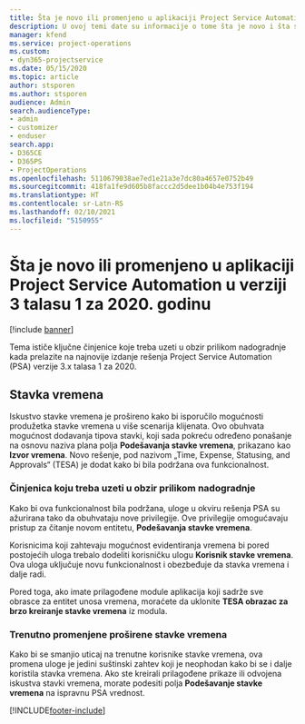 ```yaml
---
title: Šta je novo ili promenjeno u aplikaciji Project Service Automation u verziji 3.x talasu 1 za 2020. godinu
description: U ovoj temi date su informacije o tome šta je novo i šta se promenilo u rešenju Project Service Automation u verziji 3 talasu 1 za 2020.
manager: kfend
ms.service: project-operations
ms.custom:
- dyn365-projectservice
ms.date: 05/15/2020
ms.topic: article
author: stsporen
ms.author: stsporen
audience: Admin
search.audienceType:
- admin
- customizer
- enduser
search.app:
- D365CE
- D365PS
- ProjectOperations
ms.openlocfilehash: 5110679038ae7ed1e21a3e7dc80a4657e0752b49
ms.sourcegitcommit: 418fa1fe9d605b8faccc2d5dee1b04b4e753f194
ms.translationtype: HT
ms.contentlocale: sr-Latn-RS
ms.lasthandoff: 02/10/2021
ms.locfileid: "5150955"
---
```

# <a name="whats-new-or-changed-in-project-service-automation-version-3-wave-1-2020"></a>Šta je novo ili promenjeno u aplikaciji Project Service Automation u verziji 3 talasu 1 za 2020. godinu

[!include [banner](../includes/psa-now-project-operations.md)]

Tema ističe ključne činjenice koje treba uzeti u obzir prilikom nadogradnje kada prelazite na najnovije izdanje rešenja Project Service Automation (PSA) verzije 3.x talasa 1 za 2020.

## <a name="time-entry"></a>Stavka vremena
Iskustvo stavke vremena je prošireno kako bi isporučilo mogućnosti produžetka stavke vremena u više scenarija klijenata. Ovo obuhvata mogućnost dodavanja tipova stavki, koji sada pokreću određeno ponašanje na osnovu naziva plana polja **Podešavanja stavke vremena**, prikazano kao **Izvor vremena**. Novo rešenje, pod nazivom „Time, Expense, Statusing, and Approvals“ (TESA) je dodat kako bi bila podržana ova funkcionalnost.

### <a name="upgrade-consideration"></a>Činjenica koju treba uzeti u obzir prilikom nadogradnje
Kako bi ova funkcionalnost bila podržana, uloge u okviru rešenja PSA su ažurirana tako da obuhvataju nove privilegije. Ove privilegije omogućavaju pristup za čitanje novom entitetu, **Podešavanja stavke vremena**.

Korisnicima koji zahtevaju mogućnost evidentiranja vremena bi pored postojećih uloga trebalo dodeliti korisničku ulogu **Korisnik stavke vremena**. Ova uloga uključuje novu funkcionalnost i obezbeđuje da stavka vremena i dalje radi.

Pored toga, ako imate prilagođene module aplikacija koji sadrže sve obrasce za entitet unosa vremena, moraćete da uklonite **TESA obrazac za brzo kreiranje stavke vremena** iz modula.

### <a name="currently-extended-time-entry-changes"></a>Trenutno promenjene proširene stavke vremena
Kako bi se smanjio uticaj na trenutne korisnike stavke vremena, ova promena uloge je jedini suštinski zahtev koji je neophodan kako bi se i dalje koristila stavka vremena. Ako ste kreirali prilagođene prikaze ili odvojena iskustva stavki vremena, morate podesiti polja **Podešavanje stavke vremena** na ispravnu PSA vrednost.


[!INCLUDE[footer-include](../includes/footer-banner.md)]
